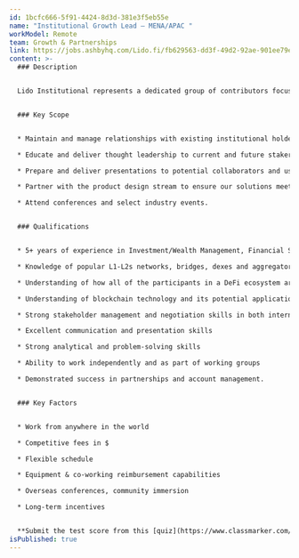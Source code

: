 ```yaml
---
id: 1bcfc666-5f91-4424-8d3d-381e3f5eb55e
name: "Institutional Growth Lead – MENA/APAC "
workModel: Remote
team: Growth & Partnerships
link: https://jobs.ashbyhq.com/Lido.fi/fb629563-dd3f-49d2-92ae-901ee79ea072/application
content: >-
  ### Description


  Lido Institutional represents a dedicated group of contributors focused on advocating for the use of Lido protocol’s open-source, liquid staking middleware by non-retail users. As such, we seek self-motivated, results-driven, and dynamic institutional staking contributors with experience and a passion for the blockchain industry. The successful applicant will be responsible for building relationships with institutions and educating and promoting the Lido protocol’s blockchain-based solutions to potential collaborators and users.


  ### Key Scope


  * Maintain and manage relationships with existing institutional holders by developing and executing proactive, creative, and ongoing contact initiatives

  * Educate and deliver thought leadership to current and future stakers, portraying the benefits of stETH and liquid staking

  * Prepare and deliver presentations to potential collaborators and users

  * Partner with the product design stream to ensure our solutions meet the needs of our collaborators

  * Attend conferences and select industry events.


  ### Qualifications


  * 5+ years of experience in Investment/Wealth Management, Financial Services and Blockchain

  * Knowledge of popular L1-L2s networks, bridges, dexes and aggregators, oracles, money markets, lending and borrowing protocols

  * Understanding of how all of the participants in a DeFi ecosystem are interconnected and drive value to each other

  * Understanding of blockchain technology and its potential applications

  * Strong stakeholder management and negotiation skills in both internal and external settings

  * Excellent communication and presentation skills

  * Strong analytical and problem-solving skills

  * Ability to work independently and as part of working groups

  * Demonstrated success in partnerships and account management.


  ### Key Factors


  * Work from anywhere in the world

  * Competitive fees in $

  * Flexible schedule

  * Equipment & co-working reimbursement capabilities

  * Overseas conferences, community immersion

  * Long-term incentives


  **Submit the test score from this [quiz](https://www.classmarker.com/online-test/start/?quiz=ndn66ad44175b91c)  and your application [here](https://jobs.ashbyhq.com/Lido.fi/fb629563-dd3f-49d2-92ae-901ee79ea072/application)**
isPublished: true
---
```

